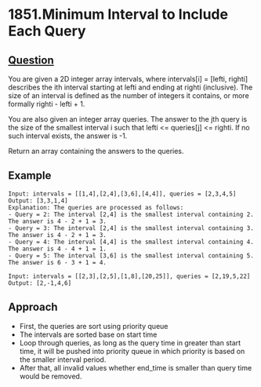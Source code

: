 # 1851.Minimum Interval to Include Each Query

## [Question](https://leetcode.com/problems/minimum-interval-to-include-each-query/)
You are given a 2D integer array intervals, where intervals[i] = [lefti, righti] describes the ith interval starting at lefti and ending at righti (inclusive). The size of an interval is defined as the number of integers it contains, or more formally righti - lefti + 1.

You are also given an integer array queries. The answer to the jth query is the size of the smallest interval i such that lefti <= queries[j] <= righti. If no such interval exists, the answer is -1.

Return an array containing the answers to the queries.

## Example
```
Input: intervals = [[1,4],[2,4],[3,6],[4,4]], queries = [2,3,4,5]
Output: [3,3,1,4]
Explanation: The queries are processed as follows:
- Query = 2: The interval [2,4] is the smallest interval containing 2. The answer is 4 - 2 + 1 = 3.
- Query = 3: The interval [2,4] is the smallest interval containing 3. The answer is 4 - 2 + 1 = 3.
- Query = 4: The interval [4,4] is the smallest interval containing 4. The answer is 4 - 4 + 1 = 1.
- Query = 5: The interval [3,6] is the smallest interval containing 5. The answer is 6 - 3 + 1 = 4.
```
```
Input: intervals = [[2,3],[2,5],[1,8],[20,25]], queries = [2,19,5,22]
Output: [2,-1,4,6]
```

## Approach
- First, the queries are sort using priority queue
- The intervals are sorted base on start time
- Loop through queries, as long as the query time in greater than start time, it will be pushed into priority queue in which priority is based on the smaller interval period.
- After that, all invalid values whether end_time is smaller than query time would be removed.